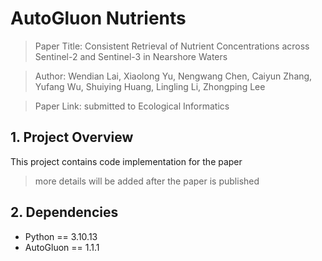 # AutoGluon Nutrients

> Paper Title: Consistent Retrieval of Nutrient Concentrations across Sentinel-2 and Sentinel-3 
in Nearshore Waters

> Author: Wendian Lai, Xiaolong Yu, Nengwang Chen, Caiyun Zhang, Yufang Wu, Shuiying Huang, Lingling Li, Zhongping Lee

> Paper Link: submitted to Ecological Informatics

## 1. Project Overview

This project contains code implementation for the paper

> more details will be added after the paper is published

## 2. Dependencies

- Python == 3.10.13 
- AutoGluon == 1.1.1
